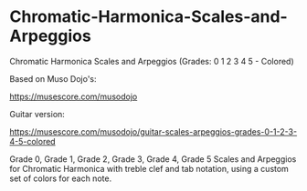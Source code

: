 # Chromatic-Harmonica-Scales-and-Arpeggios

Chromatic Harmonica Scales and Arpeggios (Grades: 0 1 2 3 4 5 - Colored)

Based on Muso Dojo's:

https://musescore.com/musodojo

Guitar version:

https://musescore.com/musodojo/guitar-scales-arpeggios-grades-0-1-2-3-4-5-colored


Grade 0, Grade 1, Grade 2, Grade 3, Grade 4, Grade 5 Scales and Arpeggios for Chromatic Harmonica with treble clef and tab notation, using a custom set of colors for each note.
